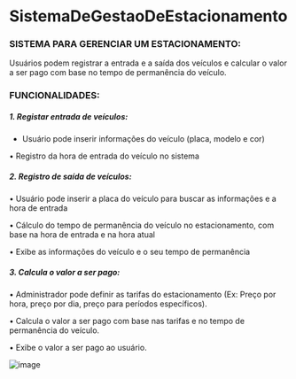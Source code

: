 # SistemaDeGestaoDeEstacionamento

### **SISTEMA PARA GERENCIAR UM ESTACIONAMENTO:**

Usuários podem registrar a entrada e a saída dos veículos e calcular o valor a ser pago com base no tempo de permanência do veículo.

### **FUNCIONALIDADES:**

##### 1. Registar entrada de veículos:

* Usuário pode inserir informações do veículo (placa, modelo e cor)

•	Registro da hora de entrada do veículo no sistema
  
##### 2. Registro de saída de veículos:

•	Usuário pode inserir a placa do veículo para buscar as informações e a hora de entrada

•	Cálculo do tempo de permanência do veículo no estacionamento, com base na hora de entrada e na hora atual

•	Exibe as informações do veículo e o seu tempo de permanência
  
##### 3. Calcula o valor a ser pago:

•	Administrador pode definir as tarifas do estacionamento (Ex: Preço por hora, preço por dia, preço para períodos específicos).

•	Calcula o valor a ser pago com base nas tarifas e no tempo de permanência do veículo.

•	Exibe o valor a ser pago ao usuário.



![image](https://github.com/liane-heidemann/SistemaDeGestaoDeEstacionamento/assets/54177181/41b9ea5f-1afb-4a8e-8ed9-b777ab60d2eb)

